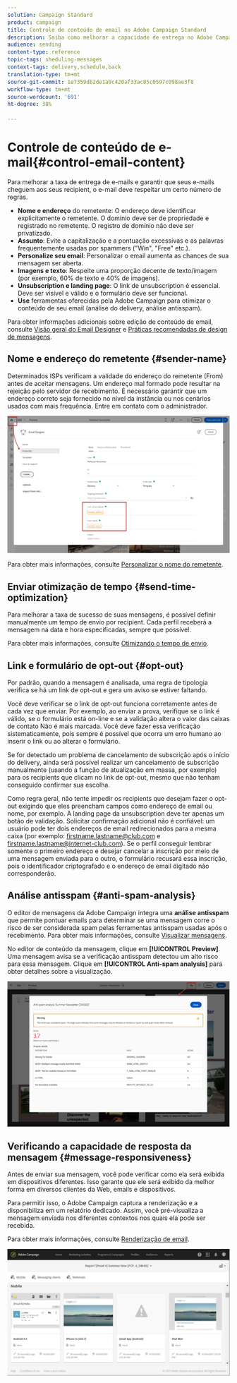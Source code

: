 ```yaml
---
solution: Campaign Standard
product: campaign
title: Controle de conteúdo de email no Adobe Campaign Standard
description: Saiba como melhorar a capacidade de entrega no Adobe Campaign Standard ao editar seu conteúdo de email.
audience: sending
content-type: reference
topic-tags: sheduling-messages
context-tags: delivery,schedule,back
translation-type: tm+mt
source-git-commit: 1e7359db2de1a9c420af33ac85c0597c098ae3f8
workflow-type: tm+mt
source-wordcount: '691'
ht-degree: 38%

---
```



# Controle de conteúdo de e-mail{#control-email-content}

Para melhorar a taxa de entrega de e-mails e garantir que seus e-mails cheguem aos seus recipient, o e-mail deve respeitar um certo número de regras.

* **Nome e endereço** do remetente: O endereço deve identificar explicitamente o remetente. O domínio deve ser de propriedade e registrado no remetente. O registro de domínio não deve ser privatizado.
* **Assunto**: Evite a capitalização e a pontuação excessivas e as palavras frequentemente usadas por spammers (&quot;Win&quot;, &quot;Free&quot; etc.).
* **Personalize seu email**: Personalizar o email aumenta as chances de sua mensagem ser aberta.
* **Imagens e texto**: Respeite uma proporção decente de texto/imagem (por exemplo, 60% de texto e 40% de imagens).
* **Unsubscription e landing page**: O link de unsubscription é essencial. Deve ser visível e válido e o formulário deve ser funcional.
* **Use** ferramentas oferecidas pela Adobe Campaign para otimizar o conteúdo de seu email (análise do delivery, análise antisspam).

Para obter informações adicionais sobre edição de conteúdo de email, consulte [Visão geral do Email Designer](../../designing/using/designing-content-in-adobe-campaign.md) e [Práticas recomendadas de design de mensagens](../../designing/using/designing-content-in-adobe-campaign.md#content-design-best-practices).

## Nome e endereço do remetente {#sender-name}

Determinados ISPs verificam a validade do endereço do remetente (From) antes de aceitar mensagens. Um endereço mal formado pode resultar na rejeição pelo servidor de recebimento. É necessário garantir que um endereço correto seja fornecido no nível da instância ou nos cenários usados com mais frequência. Entre em contato com o administrador.

![](assets/delivery_content_edition16.png)

Para obter mais informações, consulte [Personalizar o nome do remetente](../../designing/using/personalization.md#personalizing-the-sender).

## Enviar otimização de tempo {#send-time-optimization}

Para melhorar a taxa de sucesso de suas mensagens, é possível definir manualmente um tempo de envio por recipient. Cada perfil receberá a mensagem na data e hora especificadas, sempre que possível.

Para obter mais informações, consulte [Otimizando o tempo de envio](../../sending/using/optimizing-the-sending-time.md).

## Link e formulário de opt-out {#opt-out}

Por padrão, quando a mensagem é analisada, uma regra de tipologia verifica se há um link de opt-out e gera um aviso se estiver faltando.

Você deve verificar se o link de opt-out funciona corretamente antes de cada vez que enviar. Por exemplo, ao enviar a prova, verifique se o link é válido, se o formulário está on-line e se a validação altera o valor das caixas de contato Não é mais marcada. Você deve fazer essa verificação sistematicamente, pois sempre é possível que ocorra um erro humano ao inserir o link ou ao alterar o formulário.

Se for detectado um problema de cancelamento de subscrição após o início do delivery, ainda será possível realizar um cancelamento de subscrição manualmente (usando a função de atualização em massa, por exemplo) para os recipients que clicam no link de opt-out, mesmo que não tenham conseguido confirmar sua escolha.

Como regra geral, não tente impedir os recipients que desejam fazer o opt-out exigindo que eles preencham campos como endereço de email ou nome, por exemplo. A landing page da unsubscription deve ter apenas um botão de validação. Solicitar confirmação adicional não é confiável: um usuário pode ter dois endereços de email redirecionados para a mesma caixa (por exemplo: firstname.lastname@club.com e firstname.lastname@internet-club.com). Se o perfil conseguir lembrar somente o primeiro endereço e desejar cancelar a inscrição por meio de uma mensagem enviada para o outro, o formulário recusará essa inscrição, pois o identificador criptografado e o endereço de email digitado não corresponderão.

## Análise antisspam {#anti-spam-analysis}

O editor de mensagens da Adobe Campaign integra uma **análise antisspam** que permite pontuar emails para determinar se uma mensagem corre o risco de ser considerada spam pelas ferramentas antisspam usadas após o recebimento. Para obter mais informações, consulte [Visualizar mensagens](../../sending/using/previewing-messages.md).

No editor de conteúdo da mensagem, clique em **[!UICONTROL Preview]**. Uma mensagem avisa se a verificação antisspam detectou um alto risco para essa mensagem. Clique em **[!UICONTROL Anti-spam analysis]** para obter detalhes sobre a visualização.

![](assets/sending_anti-spam_analysis.png)

## Verificando a capacidade de resposta da mensagem {#message-responsiveness}

Antes de enviar sua mensagem, você pode verificar como ela será exibida em dispositivos diferentes. Isso garante que ele será exibido da melhor forma em diversos clientes da Web, emails e dispositivos.

Para permitir isso, o Adobe Campaign captura a renderização e a disponibiliza em um relatório dedicado. Assim, você pré-visualiza a mensagem enviada nos diferentes contextos nos quais ela pode ser recebida.

Para obter mais informações, consulte [Renderização de email](../../sending/using/email-rendering.md).

![](assets/inbox_rendering_report_3.png)

